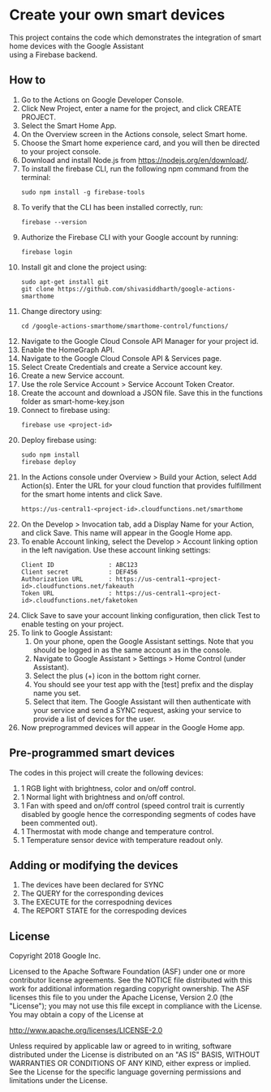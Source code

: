 # Create your own smart devices  

This project contains the code which demonstrates the integration of smart home devices with the Google Assistant  
using a Firebase backend.

## How to  

1. Go to the Actions on Google Developer Console.    
2. Click New Project, enter a name for the project, and click CREATE PROJECT.     
3. Select the Smart Home App.     
4. On the Overview screen in the Actions console, select Smart home.   
5. Choose the Smart home experience card, and you will then be directed to your project console.   
6. Download and install Node.js from https://nodejs.org/en/download/.   
7. To install the firebase CLI, run the following npm command from the terminal:
   ```    
   sudo npm install -g firebase-tools   
   ```   
8. To verify that the CLI has been installed correctly, run:   
   ```   
   firebase --version     
   ```   
9. Authorize the Firebase CLI with your Google account by running:   
   ```    
   firebase login    
   ```   
10. Install git and clone the project using:   
    ```   
    sudo apt-get install git   
    git clone https://github.com/shivasiddharth/google-actions-smarthome   
    ```   
11. Change directory using:   
    ```   
    cd /google-actions-smarthome/smarthome-control/functions/   
    ```   
12. Navigate to the Google Cloud Console API Manager for your project id.    
13. Enable the HomeGraph API.   
14. Navigate to the Google Cloud Console API & Services page.      
15. Select Create Credentials and create a Service account key.   
16. Create a new Service account.   
17. Use the role Service Account > Service Account Token Creator.    
18. Create the account and download a JSON file. Save this in the functions folder as smart-home-key.json   
19. Connect to firebase using:   
    ```   
    firebase use <project-id>   
    ```   
20. Deploy firebase using:   
    ```   
    sudo npm install   
    firebase deploy   
    ```   
21. In the Actions console under Overview > Build your Action, select Add Action(s). Enter the URL for your cloud function that provides fulfillment for  the smart home intents and click Save.   
    ```   
    https://us-central1-<project-id>.cloudfunctions.net/smarthome   
    ```   
22. On the Develop > Invocation tab, add a Display Name for your Action, and click Save. This name will appear in the Google Home app.   
23. To enable Account linking, select the Develop > Account linking option in the left navigation. Use these account linking settings:   
    ```   
    Client ID               : ABC123   
    Client secret           : DEF456
    Authorization URL       : https://us-central1-<project-id>.cloudfunctions.net/fakeauth  
    Token URL               : https://us-central1-<project-id>.cloudfunctions.net/faketoken   
    ```
24. Click Save to save your account linking configuration, then click Test to enable testing on your project.   
25. To link to Google Assistant:  
    1. On your phone, open the Google Assistant settings. Note that you should be logged in as the same account as in the console.   
    2. Navigate to Google Assistant > Settings > Home Control (under Assistant).   
    3. Select the plus (+) icon in the bottom right corner.   
    4. You should see your test app with the [test] prefix and the display name you set.   
    5. Select that item. The Google Assistant will then authenticate with your service and send a SYNC request, asking your service to provide a list of devices for the user.   
26. Now preprogrammed devices will appear in the Google Home app.   

## Pre-programmed smart devices   

The codes in this project will create the following devices:  
1. 1 RGB light with brightness, color and on/off control.    
2. 1 Normal light with brightness and on/off control.  
3. 1 Fan with speed and on/off control (speed control trait is currently disabled by google hence the corresponding segments of codes have been commented out).   
4. 1 Thermostat with mode change and temperature control.  
5. 1 Temperature sensor device with temperature readout only.     

## Adding or modifying the devices     

1. The devices have been declared for SYNC    
2. The QUERY for the corresponding devices    
3. The EXECUTE for the correspodning devices    
4. The REPORT STATE for the correspoding devices   


## License
Copyright 2018 Google Inc.

Licensed to the Apache Software Foundation (ASF) under one or more contributor license agreements. See the NOTICE file distributed with this work for additional information regarding copyright ownership. The ASF licenses this file to you under the Apache License, Version 2.0 (the "License"); you may not use this file except in compliance with the License. You may obtain a copy of the License at

http://www.apache.org/licenses/LICENSE-2.0

Unless required by applicable law or agreed to in writing, software distributed under the License is distributed on an "AS IS" BASIS, WITHOUT WARRANTIES OR CONDITIONS OF ANY KIND, either express or implied. See the License for the specific language governing permissions and limitations under the License.
